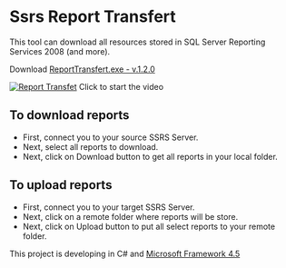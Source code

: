 Ssrs Report Transfert
=====================

This tool can download all resources stored in SQL Server Reporting Services 2008 (and more).

Download [ReportTransfert.exe - v.1.2.0](https://raw.github.com/dvoituron/SsrsReportTransfert/master/Releases/v1.2.0/ReportTransfert.exe)

[![Report Transfet](https://img.youtube.com/vi/TYh9avchpow/0.jpg)](https://youtu.be/TYh9avchpow)
Click to start the video

To download reports
-------------------
- First, connect you to your source SSRS Server.
- Next, select all reports to download.
- Next, click on Download button to get all reports in your local folder.

To upload reports
-----------------
- First, connect you to your target SSRS Server.
- Next, click on a remote folder where reports will be store.
- Next, click on Upload button to put all select reports to your remote folder.

This project is developing in C# and [Microsoft Framework 4.5](http://www.microsoft.com/download/details.aspx?id=30653)
